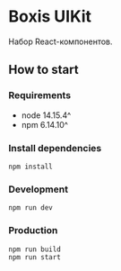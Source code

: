# Boxis UIKit
Набор React-компонентов.

## How to start

### Requirements
* node 14.15.4^
* npm 6.14.10^

### Install dependencies
```
npm install
```

### Development
```
npm run dev
```
### Production
```
npm run build
npm run start
```
